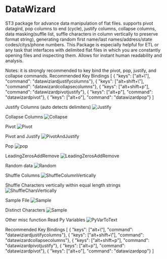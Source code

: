 # DataWizard
ST3 package for advance data manipulation of flat files. supports pivot datagird, pop columns to end (cycle), justify columns, collapse columns, data masking(suffle list, suffle characters in column vertically to preserve format string), generating random first name/last names/address/state codes/citys/phone numbers. This Package is especially helpful for ETL or any task that interfaces with delimited flat files in which you are constantly opening files and inspecting them. Allows for instant human readability and analysis.

Notes: it is strongly recommended to key bind the pivot, pop, justify, and collapse commands.
Recommended Key Bindings
[
	{ "keys": ["alt+\\"], "command": "datawiziardjustifycolumns"},
	{ "keys": ["alt+shift+\\"], "command": "datawizardcollapsecolumns"},
	{ "keys": ["alt+shift+p"], "command": "datawizardpivotjustify"},
	{ "keys": ["alt+p"], "command": "datawizardpivot"},
	{ "keys": ["alt+o"], "command": "datawizardpop"}
]


Justify Columns (auto detects delimiters)
![Justify](https://github.com/nickklaskala/DataWizard/blob/main/Media/Justify.gif)

Collapse Columns
![Collapse](https://github.com/nickklaskala/DataWizard/blob/main/Media/Collapse.gif)

Pivot
![Pivot](https://github.com/nickklaskala/DataWizard/blob/main/Media/Pivot.gif)

Pivot and Justify
![PivotAndJustify](https://github.com/nickklaskala/DataWizard/blob/main/Media/PivotAndJustify.gif)

Pop
![pop](https://github.com/nickklaskala/DataWizard/blob/main/Media/Pop.gif)

LeadingZerosAddRemove
![LeadingZerosAddRemove](https://github.com/nickklaskala/DataWizard/blob/main/Media/LeadingZerosAddRemove.gif)

Random data
![Random](https://github.com/nickklaskala/DataWizard/blob/main/Media/Random.gif)

Shuffle Columns
![ShuffleColumnVertically](https://github.com/nickklaskala/DataWizard/blob/main/Media/ShuffleColumnVertically.gif)

Shuffle Characters vertically within equal length strings
![ShuffleCharsVertically](https://github.com/nickklaskala/DataWizard/blob/main/Media/ShuffleCharsVertically.gif)

Sample File
![Sample](https://github.com/nickklaskala/DataWizard/blob/main/Media/Sample.gif)

Distinct Characters
![Sample](https://github.com/nickklaskala/DataWizard/blob/main/Media/DistinctChars.gif)

Other misc function
Read Py Variables
![PyVarToText](https://github.com/nickklaskala/DataWizard/blob/main/Media/PyVarToText.gif)

Recommended Key Bindings
[
	{ "keys": ["alt+\\"], "command": "datawiziardjustifycolumns"},
	{ "keys": ["alt+shift+\\"], "command": "datawizardcollapsecolumns"},
	{ "keys": ["alt+shift+p"], "command": "datawizardpivotjustify"},
	{ "keys": ["alt+p"], "command": "datawizardpivot"},
	{ "keys": ["alt+o"], "command": "datawizardpop"}
]